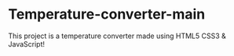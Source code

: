 # Temperature-converter-main
This project is a temperature converter made using HTML5 CSS3 & JavaScript! 
